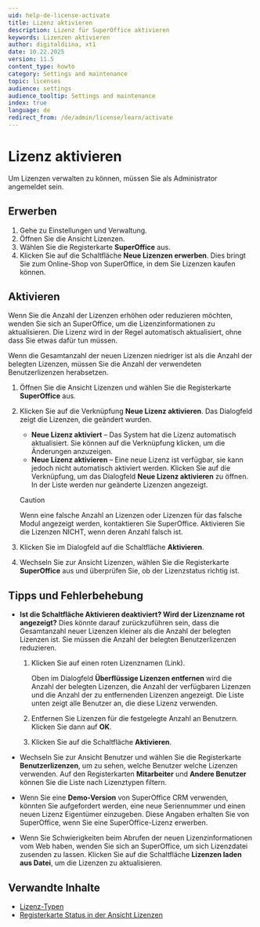 ```yaml
---
uid: help-de-license-activate
title: Lizenz aktivieren
description: Lizenz für SuperOffice aktivieren
keywords: Lizenzen aktivieren
author: digitaldiina, xt1
date: 10.22.2025
version: 11.5
content_type: howto
category: Settings and maintenance
topic: licenses
audience: settings
audience_tooltip: Settings and maintenance
index: true
language: de
redirect_from: /de/admin/license/learn/activate
---
```


# Lizenz aktivieren

Um Lizenzen verwalten zu können, müssen Sie als Administrator angemeldet sein.

## <a id="buy"></a>Erwerben

1. Gehe zu Einstellungen und Verwaltung.
1. Öffnen Sie die Ansicht Lizenzen.
1. Wählen Sie die Registerkarte **SuperOffice** aus.
1. Klicken Sie auf die Schaltfläche **Neue Lizenzen erwerben**. Dies bringt Sie zum Online-Shop von SuperOffice, in dem Sie Lizenzen kaufen können.

## Aktivieren

Wenn Sie die Anzahl der Lizenzen erhöhen oder reduzieren möchten, wenden Sie sich an SuperOffice, um die Lizenzinformationen zu aktualisieren. Die Lizenz wird in der Regel automatisch aktualisiert, ohne dass Sie etwas dafür tun müssen.

Wenn die Gesamtanzahl der neuen Lizenzen niedriger ist als die Anzahl der belegten Lizenzen, müssen Sie die Anzahl der verwendeten Benutzerlizenzen herabsetzen.

1. Öffnen Sie die Ansicht Lizenzen und wählen Sie die Registerkarte **SuperOffice** aus.

1. Klicken Sie auf die Verknüpfung **Neue Lizenz aktivieren**. Das Dialogfeld zeigt die Lizenzen, die geändert wurden.

    * **Neue Lizenz aktiviert** – Das System hat die Lizenz automatisch aktualisiert. Sie können auf die Verknüpfung klicken, um die Änderungen anzuzeigen.
    * **Neue Lizenz aktivieren** – Eine neue Lizenz ist verfügbar, sie kann jedoch nicht automatisch aktiviert werden. Klicken Sie auf die Verknüpfung, um das Dialogfeld **Neue Lizenz aktivieren** zu öffnen. In der Liste werden nur geänderte Lizenzen angezeigt.

    > [!CAUTION]
    > Wenn eine falsche Anzahl an Lizenzen oder Lizenzen für das falsche Modul angezeigt werden, kontaktieren Sie SuperOffice. Aktivieren Sie die Lizenzen NICHT, wenn deren Anzahl falsch ist.

1. Klicken Sie im Dialogfeld auf die Schaltfläche **Aktivieren**.

1. Wechseln Sie zur Ansicht Lizenzen, wählen Sie die Registerkarte **SuperOffice** aus und überprüfen Sie, ob der Lizenzstatus richtig ist.

## Tipps und Fehlerbehebung

* **Ist die Schaltfläche Aktivieren deaktiviert? Wird der Lizenzname rot angezeigt?**
    Dies könnte darauf zurückzuführen sein, dass die Gesamtanzahl neuer Lizenzen kleiner als die Anzahl der belegten Lizenzen ist. Sie müssen die Anzahl der belegten Benutzerlizenzen reduzieren.

    1. Klicken Sie auf einen roten Lizenznamen (Link).

        Oben im Dialogfeld **Überflüssige Lizenzen entfernen** wird die Anzahl der belegten Lizenzen, die Anzahl der verfügbaren Lizenzen und die Anzahl der zu entfernenden Lizenzen angezeigt. Die Liste unten zeigt alle Benutzer an, die diese Lizenz verwenden.

    1. Entfernen Sie Lizenzen für die festgelegte Anzahl an Benutzern. Klicken Sie dann auf **OK**.

    1. Klicken Sie auf die Schaltfläche **Aktivieren**.

* Wechseln Sie zur Ansicht Benutzer und wählen Sie die Registerkarte **Benutzerlizenzen**, um zu sehen, welche Benutzer welche Lizenzen verwenden. Auf den Registerkarten **Mitarbeiter** und **Andere Benutzer** können Sie die Liste nach Lizenztypen filtern.

* Wenn Sie eine **Demo-Version** von SuperOffice CRM verwenden, könnten Sie aufgefordert werden, eine neue Seriennummer und einen neuen Lizenz Eigentümer einzugeben. Diese Angaben erhalten Sie von SuperOffice, wenn Sie eine SuperOffice-Lizenz erwerben.

* Wenn Sie Schwierigkeiten beim Abrufen der neuen Lizenzinformationen vom Web haben, wenden Sie sich an SuperOffice, um sich Lizenzdatei zusenden zu lassen. Klicken Sie auf die Schaltfläche **Lizenzen laden aus Datei**, um die Lizenzen zu aktualisieren.

## Verwandte Inhalte

* [Lizenz-Typen][3]
* [Registerkarte Status in der Ansicht Lizenzen][1]

<!-- Referenced links -->
[1]: index.md
[3]: index.md#types
